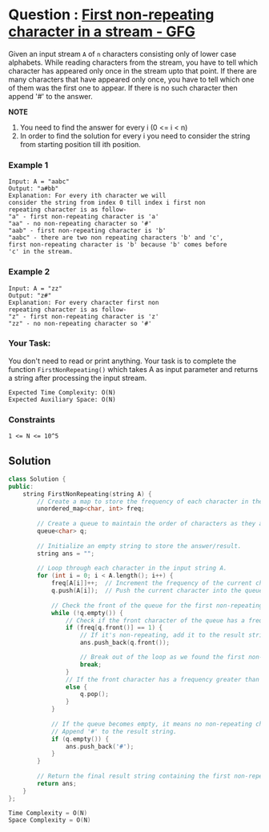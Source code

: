 # Question : [First non-repeating character in a stream - GFG](https://www.geeksforgeeks.org/problems/first-non-repeating-character-in-a-stream1216/1)

Given an input stream `A` of `n` characters consisting only of lower case alphabets. While reading characters from the stream, you have to tell which character has appeared only once in the stream upto that point. If there are many characters that have appeared only once, you have to tell which one of them was the first one to appear. If there is no such character then append '#' to the answer.

**NOTE**
1. You need to find the answer for every i (0 <= i < n)
2. In order to find the solution for every i you need to consider the string from starting position till ith position.

### Example 1

```
Input: A = "aabc"
Output: "a#bb"
Explanation: For every ith character we will
consider the string from index 0 till index i first non
repeating character is as follow-
"a" - first non-repeating character is 'a'
"aa" - no non-repeating character so '#'
"aab" - first non-repeating character is 'b'
"aabc" - there are two non repeating characters 'b' and 'c', 
first non-repeating character is 'b' because 'b' comes before
'c' in the stream.
```

### Example 2

```
Input: A = "zz"
Output: "z#"
Explanation: For every character first non
repeating character is as follow-
"z" - first non-repeating character is 'z'
"zz" - no non-repeating character so '#'
```

### Your Task:

You don't need to read or print anything. Your task is to complete the function `FirstNonRepeating()` which takes A as input parameter and returns a string after processing the input stream.

```
Expected Time Complexity: O(N)
Expected Auxiliary Space: O(N)
```

### Constraints

`1 <= N <= 10^5`

## Solution

```Cpp
class Solution {
public:
    string FirstNonRepeating(string A) {
        // Create a map to store the frequency of each character in the stream.
        unordered_map<char, int> freq;
        
        // Create a queue to maintain the order of characters as they appear.
        queue<char> q;
        
        // Initialize an empty string to store the answer/result.
        string ans = "";
        
        // Loop through each character in the input string A.
        for (int i = 0; i < A.length(); i++) {
            freq[A[i]]++;  // Increment the frequency of the current character.
            q.push(A[i]);  // Push the current character into the queue.
            
            // Check the front of the queue for the first non-repeating character.
            while (!q.empty()) {
                // Check if the front character of the queue has a frequency of 1.
                if (freq[q.front()] == 1) {
                    // If it's non-repeating, add it to the result string.
                    ans.push_back(q.front());  

                    // Break out of the loop as we found the first non-repeating character.
                    break;
                }
                // If the front character has a frequency greater than 1 (repeating), pop it from the queue.
                else {
                    q.pop();
                }
            }
            
            // If the queue becomes empty, it means no non-repeating character exists at this point.
            // Append '#' to the result string.
            if (q.empty()) {
                ans.push_back('#');
            }
        }
        
        // Return the final result string containing the first non-repeating characters.
        return ans;
    }
};

Time Complexity = O(N)
Space Complexity = O(N)
```